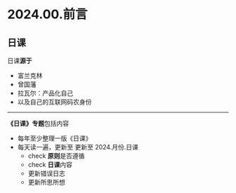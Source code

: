 
# 2024.00.前言


## 日课

日课**源于**
- 富兰克林
- 曾国藩
- 拉瓦尔：产品化自己
- 以及自己的互联网码农身份

---

**《日课》专题**包括内容
- 每年至少整理一版《日课》
- 每天读一遍，更新至 更新至 2024.月份.日课
	- check **原则**是否遵循
	- check **日课**内容
	- 更新错误日志
	- 更新所思所想
